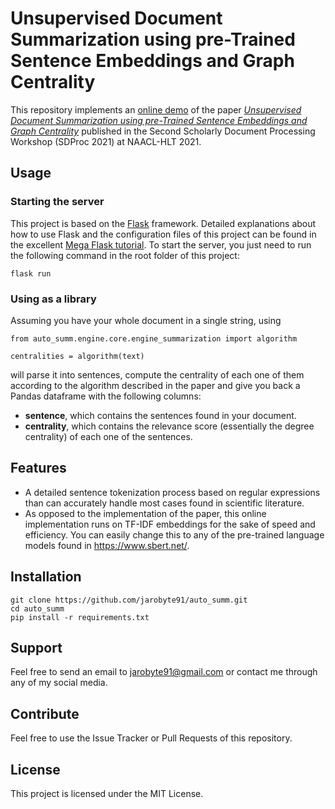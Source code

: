 # Unsupervised Document Summarization using pre-Trained Sentence Embeddings and Graph Centrality

This repository implements an [online demo](http://selene.research.cs.dal.ca:37637/) of the paper [*Unsupervised Document Summarization using pre-Trained Sentence Embeddings and Graph Centrality*](https://aclanthology.org/2021.sdp-1.14/) published in the Second Scholarly Document Processing Workshop (SDProc 2021) at NAACL-HLT 2021.

## Usage

### Starting the server

This project is based on the [Flask](https://flask.palletsprojects.com/en/2.0.x/) framework. Detailed explanations about how to use Flask and the configuration files of this project can be found in the excellent [Mega Flask tutorial](https://blog.miguelgrinberg.com/post/the-flask-mega-tutorial-part-i-hello-world). To start the server, you just need to run the following command in the root folder of this project:

    flask run

### Using as a library

Assuming you have your whole document in a single string, using

    from auto_summ.engine.core.engine_summarization import algorithm
    
    centralities = algorithm(text)
    
will parse it into sentences, compute the centrality of each one of them according to the algorithm described in the paper and give you back a Pandas dataframe with the following columns:

  * **sentence**, which contains the sentences found in your document.
  * **centrality**, which contains the relevance score (essentially the degree centrality) of each one of the sentences.

## Features

  * A detailed sentence tokenization process based on regular expressions than can accurately handle most cases found in scientific literature.
  * As opposed to the implementation of the paper, this online implementation runs on TF-IDF embeddings for the sake of speed and efficiency. You can easily change this to any of the pre-trained language models found in https://www.sbert.net/.

## Installation

    git clone https://github.com/jarobyte91/auto_summ.git
    cd auto_summ
    pip install -r requirements.txt

## Support

Feel free to send an email to jarobyte91@gmail.com or contact me through any of my social media.

## Contribute

Feel free to use the Issue Tracker or Pull Requests of this repository.

## License

This project is licensed under the MIT License.
